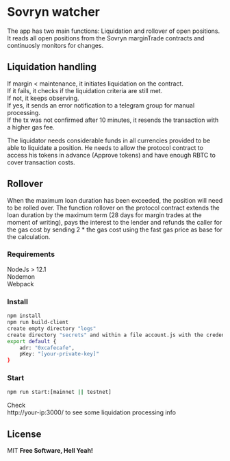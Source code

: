 # Sovryn watcher

The app has two main functions: Liquidation and rollover of open positions. 
It reads all open positions from the Sovryn marginTrade contracts and continuosly monitors for changes. 
  

## Liquidation handling
 
If margin < maintenance, it initiates liquidation on the contract.  
If it fails, it checks if the liquidation criteria are still met.    
If not, it keeps observing.  
If yes, it sends an error notification to a telegram group for manual processing.  
If the tx was not confirmed after 10 minutes, it resends the transaction with a higher gas fee.  

The liquidator needs considerable funds in all currencies provided to be able to liquidate a position. He needs to allow the protocol contract to access his tokens in advance (Approve tokens) and have enough RBTC to cover transaction costs.
  

## Rollover

When the maximum loan duration has been exceeded, the position will need to be rolled over.
The function rollover on the protocol contract extends the loan duration by the maximum term (28 days for margin trades at the moment of writing), pays the interest to the lender and refunds the caller for the gas cost by sending 2 * the gas cost using the fast gas price as base for the calculation.
 
  

### Requirements

NodeJs > 12.1  
Nodemon  
Webpack  


### Install

```sh
npm install
npm run build-client
create empty directory "logs"
create directory "secrets" and within a file account.js with the credentials of the liquidator (owner of the sovryn smart contract)
export default {
    adr: "0xcafecafe",
    pKey: "[your-private-key]"
}
```


### Start

```sh
npm run start:[mainnet || testnet]
```
Check  
http://your-ip:3000/ to see some liquidation processing info



License
----

MIT
**Free Software, Hell Yeah!**
